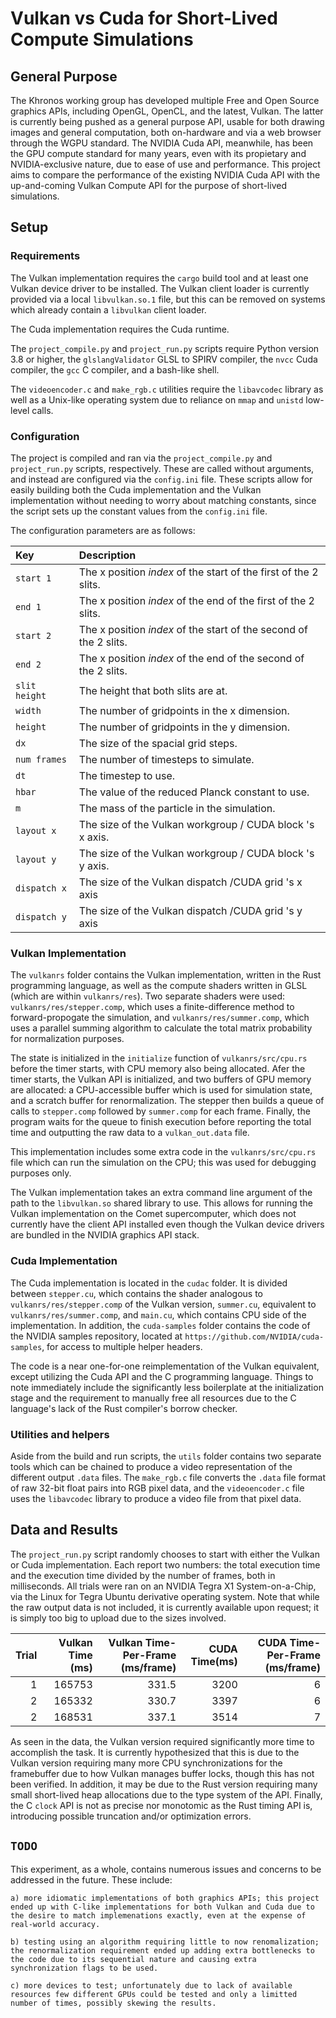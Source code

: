 # Vulkan vs Cuda for Short-Lived Compute Simulations

## General Purpose

The Khronos working group has developed multiple Free and Open Source graphics APIs, including OpenGL, OpenCL, and the latest, Vulkan. The latter is currently being pushed as a general purpose API, usable for both drawing images and general computation, both on-hardware and via a web browser through the WGPU standard. The NVIDIA Cuda API, meanwhile, has been the GPU compute standard for many years, even with its propietary and NVIDIA-exclusive nature, due to ease of use and performance. This project aims to compare the performance of the existing NVIDIA Cuda API with the up-and-coming Vulkan Compute API for the purpose of short-lived simulations.

## Setup

### Requirements

The Vulkan implementation requires the `cargo` build tool and at least one Vulkan device driver to be installed. The Vulkan client loader is currently provided via a local `libvulkan.so.1` file, but this can be removed on systems which already contain a `libvulkan` client loader. 

The Cuda implementation requires the Cuda runtime. 

The `project_compile.py` and `project_run.py` scripts require Python version 3.8 or higher, the `glslangValidator` GLSL to SPIRV compiler, the `nvcc` Cuda compiler, the `gcc` C compiler, and a bash-like shell. 

The `videoencoder.c` and `make_rgb.c` utilities require the `libavcodec` library as well as a Unix-like operating system due to reliance on `mmap` and `unistd` low-level calls. 

### Configuration 

The project is compiled and ran via the `project_compile.py` and `project_run.py` scripts, respectively. These are called without arguments, and instead are configured via the `config.ini` file. These scripts allow for easily building both the Cuda implementation and the Vulkan implementation without needing to worry about matching constants, since the script sets up the constant values from the `config.ini` file. 

The configuration parameters are as follows:

| Key           | Description                                                       |
| :------------ | :---------------------------------------------------------------- |
| `start 1`     | The x position *index* of the start of the first of the 2 slits.  |
| `end 1`       | The x position *index* of the end of the first of the 2 slits.    |
| `start 2`     | The x position *index* of the start of the second of the 2 slits. |
| `end 2`       | The x position *index* of the end of the second of the 2 slits.   |
| `slit height` | The height that both slits are at.                                |
| `width`       | The number of gridpoints in the x dimension.                      |
| `height`      | The number of gridpoints in the y dimension.                      |
| `dx`          | The size of the spacial grid steps.                               |
| `num frames`  | The number of timesteps to simulate.                              |
| `dt`          | The timestep to use.                                              |
| `hbar`        | The value of the reduced Planck constant to use.                  |
| `m`           | The mass of the particle in the simulation.                       |
| `layout x`    | The size of the Vulkan workgroup / CUDA block 's x axis.          |
| `layout y`    | The size of the Vulkan workgroup / CUDA block 's y axis.          |
| `dispatch x`  | The size of the Vulkan dispatch /CUDA grid 's x axis              |
| `dispatch y`  | The size of the Vulkan dispatch /CUDA grid 's y axis              |



### Vulkan Implementation
The `vulkanrs` folder contains the Vulkan implementation, written in the Rust programming language, as well as the compute shaders written in GLSL (which are within `vulkanrs/res`). Two separate shaders were used: `vulkanrs/res/stepper.comp`, which uses a finite-difference method to forward-propogate the simulation, and `vulkanrs/res/summer.comp`, which uses a parallel summing algorithm to calculate the total matrix probability for normalization purposes. 

The state is initialized in the `initialize` function of `vulkanrs/src/cpu.rs` before the timer starts, with CPU memory also being allocated. Afer the timer starts, the Vulkan API is initialized, and two buffers of GPU memory are allocated: a CPU-accessible buffer which is used for simulation state, and a scratch buffer for renormalization. The stepper then builds a queue of calls to `stepper.comp` followed by `summer.comp` for each frame. Finally, the program waits for the queue to finish execution before reporting the total time and outputting the raw data to a `vulkan_out.data` file. 

This implementation includes some extra code in the `vulkanrs/src/cpu.rs` file which can run the simulation on the CPU; this was used for debugging purposes only.

The Vulkan implementation takes an extra command line argument of the path to the `libvulkan.so` shared library to use. This allows for running the Vulkan implementation on the Comet supercomputer, which does not currently have the client API installed even though the Vulkan device drivers are bundled in the NVIDIA graphics API stack. 

### Cuda Implementation

The Cuda implementation is located in the `cudac` folder. It is divided between `stepper.cu`, which contains the shader analogous to `vulkanrs/res/stepper.comp` of the Vulkan version, `summer.cu`, equivalent to `vulkanrs/res/summer.comp`, and `main.cu`, which contains CPU side of the implementation. In addition, the `cuda-samples` folder contains the code of the NVIDIA samples repository, located at `https://github.com/NVIDIA/cuda-samples`, for access to multiple helper headers. 

The code is a near one-for-one reimplementation of the Vulkan equivalent, except utilizing the Cuda API and the C programming language. Things to note immediately include the significantly less boilerplate at the initialization stage and the requirement to manually free all resources due to the C language's lack of the Rust compiler's borrow checker. 


### Utilities and helpers
Aside from the build and run scripts, the `utils` folder contains two separate tools which can be chained to produce a video representation of the different output `.data` files. The `make_rgb.c` file converts the `.data` file format of raw 32-bit float pairs into RGB pixel data, and the `videoencoder.c` file uses the `libavcodec` library to produce a video file from that pixel data. 



## Data and Results

The `project_run.py` script randomly chooses to start with either the Vulkan or Cuda implementation. Each report two numbers: the total execution time and the execution time divided by the number of frames, both in milliseconds. All trials were ran on an NVIDIA Tegra X1 System-on-a-Chip, via the Linux for Tegra Ubuntu derivative operating system. Note that while the raw output data is not included, it is currently available upon request; it is simply too big to upload due to the sizes involved. 

| Trial | Vulkan Time (ms) | Vulkan Time-Per-Frame (ms/frame) | CUDA Time(ms) | CUDA Time-Per-Frame (ms/frame) |
| ----: | ---------------: | -------------------------------: | ------------: | -----------------------------: |
|     1 |           165753 |                            331.5 |          3200 |                              6 |
|     2 |           165332 |                            330.7 |          3397 |                              6 |
|     2 |           168531 |                            337.1 |          3514 |                              7 |




As seen in the data, the Vulkan version required significantly more time to accomplish the task. It is currently hypothesized that this is due to the Vulkan version requiring many more CPU synchronizations for the framebuffer due to how Vulkan manages buffer locks, though this has not been verified. In addition, it may be due to the Rust version requiring many small short-lived heap allocations due to the type system of the API. Finally, the C `clock` API is not as precise nor monotomic as the Rust timing API is, introducing possible truncation and/or optimization errors. 

## `TODO`

This experiment, as a whole, contains numerous issues and concerns to be addressed in the future. These include:
    
    a) more idiomatic implementations of both graphics APIs; this project ended up with C-like implementations for both Vulkan and Cuda due to the desire to match implemenations exactly, even at the expense of real-world accuracy.

    b) testing using an algorithm requiring little to now renomalization; the renormalization requirement ended up adding extra bottlenecks to the code due to its sequential nature and causing extra synchronization flags to be used. 

    c) more devices to test; unfortunately due to lack of available resources few different GPUs could be tested and only a limitted number of times, possibly skewing the results. 